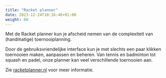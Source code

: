 ```yaml
---
title: "Racket planner"
date: 2023-12-24T10:16:46+01:00
weight: 60
---
```


Met de Racket planner kun je afscheid nemen van de complexiteit van (handmatige) toernooiplanning.

Door de gebruiksvriendelijke interface kun je met slechts een paar klikken toernooien maken, aanpassen en beheren. Van tennis en badminton tot squash en padel, onze planner kan veel verschillende toernooien aan.

Zie [racketplanner.nl](https://racketplanner.nl) voor meer informatie.